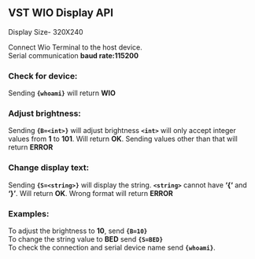 ## VST WIO Display API
Display Size- 320X240

Connect Wio Terminal to the host device. \
Serial communication **baud rate:115200** 
### Check for device:
Sending **`{whoami}`** will return **WIO**
### Adjust brightness:
Sending **`{B=<int>}`** will adjust brightness **`<int>`** will only accept integer values from **1** to **101**. Will return **OK**. Sending values other than that will return **ERROR**

### Change display text:
Sending **`{S=<string>}`** will display the string. **`<string>`** cannot have **‘{‘** and **‘}’**. Will return **OK**. Wrong format will return **ERROR**

### Examples:
To adjust the brightness to **10**, send **`{B=10}`** \
To change the string value to **BED** send **`{S=BED}`** \
To check the connection and serial device name send **`{whoami}`**.
